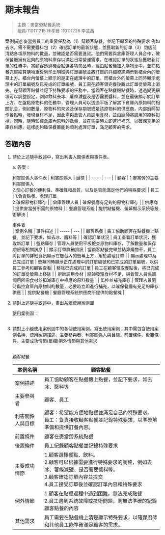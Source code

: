# 期末報告

>主題：麥當勞點餐系統
><br />
>組員:110111215 林孝臻 110111226 李芸茜
><br />

案例描述:麥當勞員工的重要任務為（1）幫顧客點餐，並記下顧客的特殊要求 例如去冰，需不需要醬料包（2）確認訂單的最新狀態，並獲取新的訂單（3）閉店前清點各項原物料的數量，並確認是否需要進貨。他們需要與倉庫管理人員合作，確保餐廳擁有足夠的原物料庫存以滿足日常營運需求。在確認訂單的狀態及獲取新訂單的任務中，當顧客透過機台點選各項商品時，經由點餐機加入購物車中，並在點餐完畢結算購物車後列印出明細與訂單編號並將訂單的詳細資訊顯示到櫃台內的螢幕上方。櫃台內螢幕上顯示的是正在處理中的訂單，而櫃台外的螢幕上同時顯示處理中的訂單編號及已完成的訂單編號，員工需在顧客領完餐後將此訂單從螢幕上消失。在幫顧客點餐並記下特殊要求的任務中，當顧客在點餐機點餐時，透過變更細項可以調整設定，例如飲料去冰、薯條減鹽及是否需要醬料，並在最後顯示於訂單上方。在盤點原物料的任務中，管理人員可以透過平板了解當下倉庫內原物料的相關訊息，例如數量、原物料的來源及保存期限或是該原物料的供應商，内部廚師製作餐點時，發現食材不足，因此需與倉管人員調用食材，並由廚師將調用的原料扣掉。同時，隨時監控倉庫內原料的數量，並在需要時立即進行補充，以確保充足的庫存供應。這樣能夠確保餐廳能夠順利處理訂單，滿足顧客的需求。


## 答題內容
1. 請於上述隨手敘述中，寫出利害人關係表與事件表。

    a. 答案：</br>

    利害關係人事件表
    | 利害關係人 | 目標 |
    | ----- | --- | 
    | 顧客 | 1.麥當勞的主要利害關係人 <br>2.關心訂餐的便利性、準確性和品質，以及是否能滿足他們的特殊要求|
    | 員工 | 1.負責點餐、處理訂單<br>2.確保原物料庫存 |
    | 倉庫管理人員 | 確保餐廳有足夠的原物料庫存 |
    | 供應商 | 提供麥當勞所需的原物料 |
    | 餐廳管理系統 | 提供點餐機、螢幕顯示系統等技術解決 |

    事件表</br>
    | 案例名稱 | 事件描述 |
    | ----- | --- | 
    | 顧客點餐 | 員工協助顧客在點餐機上點餐，並記下要求，如去冰、醬料等 |
    | 確認訂單狀況 | 員工查看訂單狀況，獲取新訂單 |
    | 盤點庫存 | 管理人員使用平板檢查原物料庫存，了解數量和保存期限等相關訊息 |
    | 顯示訂單詳細資訊 | 當顧客點餐完畢並結算購物車，員工將訂單的詳細資訊顯示在櫃台內的螢幕上方，用於處理訂單 |
    | 顯示處理中及已完成訂單 | 螢幕同時顯示正在處理中的訂單編號和已完成的訂單編號，以供員工參考和顧客查看|
    | 移除已完成的訂單 | 員工在顧客領取餐點後，將已完成的訂單從螢幕上移除 |
    | 廚師調用食材 | 廚師發現食材不足，與倉管人員協調調用所需食材並扣減庫存中相應的原料數量 |
    | 監控並補充庫存 | 管理人員隨時監控倉庫內原物料的數量，必要時立即進行補充，以確保餐廳有充足的庫存供應 |
    | 提供點餐機 | 餐廳管理系統供應商所提供的點餐機 |
    
2. 請對上述隨手敘述中，畫出系統使用案例圖

    使用案例圖：
    <div class="mxgraph" style="max-width:100%;border:1px solid transparent;" data-mxgraph="{&quot;highlight&quot;:&quot;#0000ff&quot;,&quot;nav&quot;:true,&quot;zoom&quot;:0.8,&quot;resize&quot;:true,&quot;page&quot;:0,&quot;toolbar&quot;:&quot;pages zoom layers tags lightbox&quot;,&quot;edit&quot;:&quot;_blank&quot;,&quot;xml&quot;:&quot;&lt;mxfile&gt;&lt;diagram id=\&quot;BchvI7WIYb1rJNrYavdt\&quot; name=\&quot;使用案例圖\&quot;&gt;&lt;mxGraphModel dx=\&quot;1002\&quot; dy=\&quot;568\&quot; grid=\&quot;1\&quot; gridSize=\&quot;10\&quot; guides=\&quot;1\&quot; tooltips=\&quot;1\&quot; connect=\&quot;1\&quot; arrows=\&quot;1\&quot; fold=\&quot;1\&quot; page=\&quot;1\&quot; pageScale=\&quot;1\&quot; pageWidth=\&quot;827\&quot; pageHeight=\&quot;1169\&quot; math=\&quot;0\&quot; shadow=\&quot;0\&quot;&gt;&lt;root&gt;&lt;mxCell id=\&quot;0\&quot;/&gt;&lt;mxCell id=\&quot;1\&quot; parent=\&quot;0\&quot;/&gt;&lt;mxCell id=\&quot;S_wn4UYpw5f5jdBztWyt-140\&quot; value=\&quot;&amp;lt;span style=&amp;quot;font-size: 15px;&amp;quot;&amp;gt;麥當勞點餐系統&amp;lt;/span&amp;gt;\&quot; style=\&quot;swimlane;whiteSpace=wrap;html=1;labelBackgroundColor=none;fontStyle=0;fontSize=15;\&quot; vertex=\&quot;1\&quot; parent=\&quot;1\&quot;&gt;&lt;mxGeometry x=\&quot;200\&quot; y=\&quot;120\&quot; width=\&quot;440\&quot; height=\&quot;520\&quot; as=\&quot;geometry\&quot;/&gt;&lt;/mxCell&gt;&lt;mxCell id=\&quot;S_wn4UYpw5f5jdBztWyt-142\&quot; value=\&quot;顧客點餐\&quot; style=\&quot;ellipse;whiteSpace=wrap;html=1;fontSize=15;\&quot; vertex=\&quot;1\&quot; parent=\&quot;S_wn4UYpw5f5jdBztWyt-140\&quot;&gt;&lt;mxGeometry x=\&quot;73\&quot; y=\&quot;40\&quot; width=\&quot;120\&quot; height=\&quot;60\&quot; as=\&quot;geometry\&quot;/&gt;&lt;/mxCell&gt;&lt;mxCell id=\&quot;S_wn4UYpw5f5jdBztWyt-146\&quot; value=\&quot;確認訂單狀況\&quot; style=\&quot;ellipse;whiteSpace=wrap;html=1;fontSize=15;\&quot; vertex=\&quot;1\&quot; parent=\&quot;S_wn4UYpw5f5jdBztWyt-140\&quot;&gt;&lt;mxGeometry x=\&quot;73\&quot; y=\&quot;145\&quot; width=\&quot;120\&quot; height=\&quot;60\&quot; as=\&quot;geometry\&quot;/&gt;&lt;/mxCell&gt;&lt;mxCell id=\&quot;S_wn4UYpw5f5jdBztWyt-143\&quot; value=\&quot;顯示訂單詳細資訊\&quot; style=\&quot;ellipse;whiteSpace=wrap;html=1;fontSize=15;\&quot; vertex=\&quot;1\&quot; parent=\&quot;S_wn4UYpw5f5jdBztWyt-140\&quot;&gt;&lt;mxGeometry x=\&quot;66\&quot; y=\&quot;240\&quot; width=\&quot;137\&quot; height=\&quot;60\&quot; as=\&quot;geometry\&quot;/&gt;&lt;/mxCell&gt;&lt;mxCell id=\&quot;S_wn4UYpw5f5jdBztWyt-141\&quot; value=\&quot;顯示處理中以及&amp;lt;br style=&amp;quot;font-size: 15px;&amp;quot;&amp;gt;完成訂單\&quot; style=\&quot;ellipse;whiteSpace=wrap;html=1;fontSize=15;\&quot; vertex=\&quot;1\&quot; parent=\&quot;S_wn4UYpw5f5jdBztWyt-140\&quot;&gt;&lt;mxGeometry x=\&quot;64\&quot; y=\&quot;339\&quot; width=\&quot;137\&quot; height=\&quot;60\&quot; as=\&quot;geometry\&quot;/&gt;&lt;/mxCell&gt;&lt;mxCell id=\&quot;S_wn4UYpw5f5jdBztWyt-144\&quot; value=\&quot;移除已完成訂單\&quot; style=\&quot;ellipse;whiteSpace=wrap;html=1;fontSize=15;\&quot; vertex=\&quot;1\&quot; parent=\&quot;S_wn4UYpw5f5jdBztWyt-140\&quot;&gt;&lt;mxGeometry x=\&quot;73\&quot; y=\&quot;439\&quot; width=\&quot;120\&quot; height=\&quot;60\&quot; as=\&quot;geometry\&quot;/&gt;&lt;/mxCell&gt;&lt;mxCell id=\&quot;S_wn4UYpw5f5jdBztWyt-145\&quot; value=\&quot;廚師調用食材\&quot; style=\&quot;ellipse;whiteSpace=wrap;html=1;fontSize=15;\&quot; vertex=\&quot;1\&quot; parent=\&quot;S_wn4UYpw5f5jdBztWyt-140\&quot;&gt;&lt;mxGeometry x=\&quot;258\&quot; y=\&quot;80.5\&quot; width=\&quot;120\&quot; height=\&quot;60\&quot; as=\&quot;geometry\&quot;/&gt;&lt;/mxCell&gt;&lt;mxCell id=\&quot;S_wn4UYpw5f5jdBztWyt-173\&quot; value=\&quot;盤點庫存\&quot; style=\&quot;ellipse;whiteSpace=wrap;html=1;fontSize=15;\&quot; vertex=\&quot;1\&quot; parent=\&quot;S_wn4UYpw5f5jdBztWyt-140\&quot;&gt;&lt;mxGeometry x=\&quot;258\&quot; y=\&quot;189.5\&quot; width=\&quot;120\&quot; height=\&quot;60\&quot; as=\&quot;geometry\&quot;/&gt;&lt;/mxCell&gt;&lt;mxCell id=\&quot;S_wn4UYpw5f5jdBztWyt-175\&quot; value=\&quot;提供點餐機\&quot; style=\&quot;ellipse;whiteSpace=wrap;html=1;fontSize=15;\&quot; vertex=\&quot;1\&quot; parent=\&quot;S_wn4UYpw5f5jdBztWyt-140\&quot;&gt;&lt;mxGeometry x=\&quot;258\&quot; y=\&quot;379.5\&quot; width=\&quot;120\&quot; height=\&quot;60\&quot; as=\&quot;geometry\&quot;/&gt;&lt;/mxCell&gt;&lt;mxCell id=\&quot;S_wn4UYpw5f5jdBztWyt-174\&quot; value=\&quot;監控並補充庫存\&quot; style=\&quot;ellipse;whiteSpace=wrap;html=1;fontSize=15;\&quot; vertex=\&quot;1\&quot; parent=\&quot;S_wn4UYpw5f5jdBztWyt-140\&quot;&gt;&lt;mxGeometry x=\&quot;258\&quot; y=\&quot;279.5\&quot; width=\&quot;120\&quot; height=\&quot;60\&quot; as=\&quot;geometry\&quot;/&gt;&lt;/mxCell&gt;&lt;mxCell id=\&quot;S_wn4UYpw5f5jdBztWyt-150\&quot; value=\&quot;顧客\&quot; style=\&quot;shape=umlActor;verticalLabelPosition=bottom;verticalAlign=top;html=1;outlineConnect=0;fontSize=15;\&quot; vertex=\&quot;1\&quot; parent=\&quot;1\&quot;&gt;&lt;mxGeometry x=\&quot;120\&quot; y=\&quot;215\&quot; width=\&quot;30\&quot; height=\&quot;60\&quot; as=\&quot;geometry\&quot;/&gt;&lt;/mxCell&gt;&lt;mxCell id=\&quot;S_wn4UYpw5f5jdBztWyt-149\&quot; value=\&quot;員工\&quot; style=\&quot;shape=umlActor;verticalLabelPosition=bottom;verticalAlign=top;html=1;outlineConnect=0;fontSize=15;\&quot; vertex=\&quot;1\&quot; parent=\&quot;1\&quot;&gt;&lt;mxGeometry x=\&quot;120\&quot; y=\&quot;420\&quot; width=\&quot;30\&quot; height=\&quot;60\&quot; as=\&quot;geometry\&quot;/&gt;&lt;/mxCell&gt;&lt;mxCell id=\&quot;S_wn4UYpw5f5jdBztWyt-176\&quot; value=\&quot;倉庫管理員\&quot; style=\&quot;shape=umlActor;verticalLabelPosition=bottom;verticalAlign=top;html=1;outlineConnect=0;fontSize=15;\&quot; vertex=\&quot;1\&quot; parent=\&quot;1\&quot;&gt;&lt;mxGeometry x=\&quot;710\&quot; y=\&quot;155\&quot; width=\&quot;30\&quot; height=\&quot;60\&quot; as=\&quot;geometry\&quot;/&gt;&lt;/mxCell&gt;&lt;mxCell id=\&quot;S_wn4UYpw5f5jdBztWyt-177\&quot; value=\&quot;供應商\&quot; style=\&quot;shape=umlActor;verticalLabelPosition=bottom;verticalAlign=top;html=1;outlineConnect=0;fontSize=15;\&quot; vertex=\&quot;1\&quot; parent=\&quot;1\&quot;&gt;&lt;mxGeometry x=\&quot;710\&quot; y=\&quot;320\&quot; width=\&quot;30\&quot; height=\&quot;60\&quot; as=\&quot;geometry\&quot;/&gt;&lt;/mxCell&gt;&lt;mxCell id=\&quot;S_wn4UYpw5f5jdBztWyt-178\&quot; value=\&quot;餐廳管理系統\&quot; style=\&quot;shape=umlActor;verticalLabelPosition=bottom;verticalAlign=top;html=1;outlineConnect=0;fontSize=15;\&quot; vertex=\&quot;1\&quot; parent=\&quot;1\&quot;&gt;&lt;mxGeometry x=\&quot;710\&quot; y=\&quot;480\&quot; width=\&quot;30\&quot; height=\&quot;60\&quot; as=\&quot;geometry\&quot;/&gt;&lt;/mxCell&gt;&lt;mxCell id=\&quot;S_wn4UYpw5f5jdBztWyt-181\&quot; value=\&quot;\&quot; style=\&quot;endArrow=none;html=1;fontColor=#FFFFFF;entryX=0;entryY=0.5;entryDx=0;entryDy=0;fontSize=15;\&quot; edge=\&quot;1\&quot; parent=\&quot;1\&quot; source=\&quot;S_wn4UYpw5f5jdBztWyt-150\&quot; target=\&quot;S_wn4UYpw5f5jdBztWyt-142\&quot;&gt;&lt;mxGeometry width=\&quot;50\&quot; height=\&quot;50\&quot; relative=\&quot;1\&quot; as=\&quot;geometry\&quot;&gt;&lt;mxPoint x=\&quot;220\&quot; y=\&quot;250\&quot; as=\&quot;sourcePoint\&quot;/&gt;&lt;mxPoint x=\&quot;440\&quot; y=\&quot;350\&quot; as=\&quot;targetPoint\&quot;/&gt;&lt;/mxGeometry&gt;&lt;/mxCell&gt;&lt;mxCell id=\&quot;S_wn4UYpw5f5jdBztWyt-182\&quot; value=\&quot;\&quot; style=\&quot;endArrow=none;html=1;fontColor=#FFFFFF;entryX=0;entryY=1;entryDx=0;entryDy=0;exitX=1;exitY=0.3333333333333333;exitDx=0;exitDy=0;exitPerimeter=0;fontSize=15;\&quot; edge=\&quot;1\&quot; parent=\&quot;1\&quot; source=\&quot;S_wn4UYpw5f5jdBztWyt-149\&quot; target=\&quot;S_wn4UYpw5f5jdBztWyt-142\&quot;&gt;&lt;mxGeometry width=\&quot;50\&quot; height=\&quot;50\&quot; relative=\&quot;1\&quot; as=\&quot;geometry\&quot;&gt;&lt;mxPoint x=\&quot;160\&quot; y=\&quot;247.82608695652175\&quot; as=\&quot;sourcePoint\&quot;/&gt;&lt;mxPoint x=\&quot;260\&quot; y=\&quot;200\&quot; as=\&quot;targetPoint\&quot;/&gt;&lt;/mxGeometry&gt;&lt;/mxCell&gt;&lt;mxCell id=\&quot;S_wn4UYpw5f5jdBztWyt-183\&quot; value=\&quot;\&quot; style=\&quot;endArrow=none;html=1;fontColor=#FFFFFF;entryX=0;entryY=0.5;entryDx=0;entryDy=0;exitX=1;exitY=0.3333333333333333;exitDx=0;exitDy=0;exitPerimeter=0;fontSize=15;\&quot; edge=\&quot;1\&quot; parent=\&quot;1\&quot; source=\&quot;S_wn4UYpw5f5jdBztWyt-149\&quot; target=\&quot;S_wn4UYpw5f5jdBztWyt-146\&quot;&gt;&lt;mxGeometry width=\&quot;50\&quot; height=\&quot;50\&quot; relative=\&quot;1\&quot; as=\&quot;geometry\&quot;&gt;&lt;mxPoint x=\&quot;170\&quot; y=\&quot;257.82608695652175\&quot; as=\&quot;sourcePoint\&quot;/&gt;&lt;mxPoint x=\&quot;270\&quot; y=\&quot;210\&quot; as=\&quot;targetPoint\&quot;/&gt;&lt;/mxGeometry&gt;&lt;/mxCell&gt;&lt;mxCell id=\&quot;S_wn4UYpw5f5jdBztWyt-184\&quot; value=\&quot;\&quot; style=\&quot;endArrow=none;html=1;fontColor=#FFFFFF;entryX=0;entryY=0.5;entryDx=0;entryDy=0;exitX=1;exitY=0.3333333333333333;exitDx=0;exitDy=0;exitPerimeter=0;fontSize=15;\&quot; edge=\&quot;1\&quot; parent=\&quot;1\&quot; source=\&quot;S_wn4UYpw5f5jdBztWyt-149\&quot; target=\&quot;S_wn4UYpw5f5jdBztWyt-143\&quot;&gt;&lt;mxGeometry width=\&quot;50\&quot; height=\&quot;50\&quot; relative=\&quot;1\&quot; as=\&quot;geometry\&quot;&gt;&lt;mxPoint x=\&quot;180\&quot; y=\&quot;267.82608695652175\&quot; as=\&quot;sourcePoint\&quot;/&gt;&lt;mxPoint x=\&quot;280\&quot; y=\&quot;220\&quot; as=\&quot;targetPoint\&quot;/&gt;&lt;/mxGeometry&gt;&lt;/mxCell&gt;&lt;mxCell id=\&quot;S_wn4UYpw5f5jdBztWyt-185\&quot; value=\&quot;\&quot; style=\&quot;endArrow=none;html=1;fontColor=#FFFFFF;entryX=0;entryY=0.5;entryDx=0;entryDy=0;exitX=1;exitY=0.3333333333333333;exitDx=0;exitDy=0;exitPerimeter=0;fontSize=15;\&quot; edge=\&quot;1\&quot; parent=\&quot;1\&quot; source=\&quot;S_wn4UYpw5f5jdBztWyt-150\&quot; target=\&quot;S_wn4UYpw5f5jdBztWyt-141\&quot;&gt;&lt;mxGeometry width=\&quot;50\&quot; height=\&quot;50\&quot; relative=\&quot;1\&quot; as=\&quot;geometry\&quot;&gt;&lt;mxPoint x=\&quot;190\&quot; y=\&quot;277.82608695652175\&quot; as=\&quot;sourcePoint\&quot;/&gt;&lt;mxPoint x=\&quot;290\&quot; y=\&quot;230\&quot; as=\&quot;targetPoint\&quot;/&gt;&lt;/mxGeometry&gt;&lt;/mxCell&gt;&lt;mxCell id=\&quot;S_wn4UYpw5f5jdBztWyt-186\&quot; value=\&quot;\&quot; style=\&quot;endArrow=none;html=1;fontColor=#FFFFFF;entryX=0;entryY=0.5;entryDx=0;entryDy=0;exitX=1;exitY=0.3333333333333333;exitDx=0;exitDy=0;exitPerimeter=0;fontSize=15;\&quot; edge=\&quot;1\&quot; parent=\&quot;1\&quot; source=\&quot;S_wn4UYpw5f5jdBztWyt-149\&quot; target=\&quot;S_wn4UYpw5f5jdBztWyt-141\&quot;&gt;&lt;mxGeometry width=\&quot;50\&quot; height=\&quot;50\&quot; relative=\&quot;1\&quot; as=\&quot;geometry\&quot;&gt;&lt;mxPoint x=\&quot;200\&quot; y=\&quot;287.82608695652175\&quot; as=\&quot;sourcePoint\&quot;/&gt;&lt;mxPoint x=\&quot;300\&quot; y=\&quot;240\&quot; as=\&quot;targetPoint\&quot;/&gt;&lt;/mxGeometry&gt;&lt;/mxCell&gt;&lt;mxCell id=\&quot;S_wn4UYpw5f5jdBztWyt-187\&quot; value=\&quot;\&quot; style=\&quot;endArrow=none;html=1;fontColor=#FFFFFF;entryX=0;entryY=0.35;entryDx=0;entryDy=0;entryPerimeter=0;exitX=1;exitY=0.3333333333333333;exitDx=0;exitDy=0;exitPerimeter=0;fontSize=15;\&quot; edge=\&quot;1\&quot; parent=\&quot;1\&quot; source=\&quot;S_wn4UYpw5f5jdBztWyt-149\&quot; target=\&quot;S_wn4UYpw5f5jdBztWyt-144\&quot;&gt;&lt;mxGeometry width=\&quot;50\&quot; height=\&quot;50\&quot; relative=\&quot;1\&quot; as=\&quot;geometry\&quot;&gt;&lt;mxPoint x=\&quot;210\&quot; y=\&quot;297.82608695652175\&quot; as=\&quot;sourcePoint\&quot;/&gt;&lt;mxPoint x=\&quot;310\&quot; y=\&quot;250\&quot; as=\&quot;targetPoint\&quot;/&gt;&lt;/mxGeometry&gt;&lt;/mxCell&gt;&lt;mxCell id=\&quot;S_wn4UYpw5f5jdBztWyt-188\&quot; value=\&quot;\&quot; style=\&quot;endArrow=none;html=1;fontColor=#FFFFFF;entryX=0;entryY=0.3333333333333333;entryDx=0;entryDy=0;entryPerimeter=0;exitX=0.987;exitY=0.658;exitDx=0;exitDy=0;exitPerimeter=0;fontSize=15;\&quot; edge=\&quot;1\&quot; parent=\&quot;1\&quot; source=\&quot;S_wn4UYpw5f5jdBztWyt-145\&quot; target=\&quot;S_wn4UYpw5f5jdBztWyt-176\&quot;&gt;&lt;mxGeometry width=\&quot;50\&quot; height=\&quot;50\&quot; relative=\&quot;1\&quot; as=\&quot;geometry\&quot;&gt;&lt;mxPoint x=\&quot;220\&quot; y=\&quot;307.82608695652175\&quot; as=\&quot;sourcePoint\&quot;/&gt;&lt;mxPoint x=\&quot;320\&quot; y=\&quot;260\&quot; as=\&quot;targetPoint\&quot;/&gt;&lt;/mxGeometry&gt;&lt;/mxCell&gt;&lt;mxCell id=\&quot;S_wn4UYpw5f5jdBztWyt-189\&quot; value=\&quot;\&quot; style=\&quot;endArrow=none;html=1;fontColor=#FFFFFF;entryX=0;entryY=0.3333333333333333;entryDx=0;entryDy=0;entryPerimeter=0;fontSize=15;\&quot; edge=\&quot;1\&quot; parent=\&quot;1\&quot; source=\&quot;S_wn4UYpw5f5jdBztWyt-173\&quot; target=\&quot;S_wn4UYpw5f5jdBztWyt-176\&quot;&gt;&lt;mxGeometry width=\&quot;50\&quot; height=\&quot;50\&quot; relative=\&quot;1\&quot; as=\&quot;geometry\&quot;&gt;&lt;mxPoint x=\&quot;230\&quot; y=\&quot;317.82608695652175\&quot; as=\&quot;sourcePoint\&quot;/&gt;&lt;mxPoint x=\&quot;330\&quot; y=\&quot;270\&quot; as=\&quot;targetPoint\&quot;/&gt;&lt;/mxGeometry&gt;&lt;/mxCell&gt;&lt;mxCell id=\&quot;S_wn4UYpw5f5jdBztWyt-190\&quot; value=\&quot;\&quot; style=\&quot;endArrow=none;html=1;fontColor=#FFFFFF;entryX=0;entryY=0.3333333333333333;entryDx=0;entryDy=0;entryPerimeter=0;exitX=1;exitY=0.368;exitDx=0;exitDy=0;exitPerimeter=0;fontSize=15;\&quot; edge=\&quot;1\&quot; parent=\&quot;1\&quot; source=\&quot;S_wn4UYpw5f5jdBztWyt-174\&quot; target=\&quot;S_wn4UYpw5f5jdBztWyt-177\&quot;&gt;&lt;mxGeometry width=\&quot;50\&quot; height=\&quot;50\&quot; relative=\&quot;1\&quot; as=\&quot;geometry\&quot;&gt;&lt;mxPoint x=\&quot;240\&quot; y=\&quot;327.82608695652175\&quot; as=\&quot;sourcePoint\&quot;/&gt;&lt;mxPoint x=\&quot;340\&quot; y=\&quot;280\&quot; as=\&quot;targetPoint\&quot;/&gt;&lt;/mxGeometry&gt;&lt;/mxCell&gt;&lt;mxCell id=\&quot;S_wn4UYpw5f5jdBztWyt-191\&quot; value=\&quot;\&quot; style=\&quot;endArrow=none;html=1;fontColor=#FFFFFF;entryX=0;entryY=0.3333333333333333;entryDx=0;entryDy=0;entryPerimeter=0;exitX=1;exitY=0.5;exitDx=0;exitDy=0;fontSize=15;\&quot; edge=\&quot;1\&quot; parent=\&quot;1\&quot; source=\&quot;S_wn4UYpw5f5jdBztWyt-174\&quot; target=\&quot;S_wn4UYpw5f5jdBztWyt-176\&quot;&gt;&lt;mxGeometry width=\&quot;50\&quot; height=\&quot;50\&quot; relative=\&quot;1\&quot; as=\&quot;geometry\&quot;&gt;&lt;mxPoint x=\&quot;250\&quot; y=\&quot;337.82608695652175\&quot; as=\&quot;sourcePoint\&quot;/&gt;&lt;mxPoint x=\&quot;350\&quot; y=\&quot;290\&quot; as=\&quot;targetPoint\&quot;/&gt;&lt;/mxGeometry&gt;&lt;/mxCell&gt;&lt;mxCell id=\&quot;S_wn4UYpw5f5jdBztWyt-192\&quot; value=\&quot;\&quot; style=\&quot;endArrow=none;html=1;fontColor=#FFFFFF;entryX=0;entryY=0.3333333333333333;entryDx=0;entryDy=0;entryPerimeter=0;exitX=1;exitY=0.5;exitDx=0;exitDy=0;fontSize=15;\&quot; edge=\&quot;1\&quot; parent=\&quot;1\&quot; source=\&quot;S_wn4UYpw5f5jdBztWyt-175\&quot; target=\&quot;S_wn4UYpw5f5jdBztWyt-178\&quot;&gt;&lt;mxGeometry width=\&quot;50\&quot; height=\&quot;50\&quot; relative=\&quot;1\&quot; as=\&quot;geometry\&quot;&gt;&lt;mxPoint x=\&quot;260\&quot; y=\&quot;347.82608695652175\&quot; as=\&quot;sourcePoint\&quot;/&gt;&lt;mxPoint x=\&quot;360\&quot; y=\&quot;300\&quot; as=\&quot;targetPoint\&quot;/&gt;&lt;/mxGeometry&gt;&lt;/mxCell&gt;&lt;/root&gt;&lt;/mxGraphModel&gt;&lt;/diagram&gt;&lt;diagram id=\&quot;dJDw_i-UFbLknXoWrmKp\&quot; name=\&quot;類別圖\&quot;&gt;&lt;mxGraphModel dx=\&quot;1002\&quot; dy=\&quot;568\&quot; grid=\&quot;1\&quot; gridSize=\&quot;10\&quot; guides=\&quot;1\&quot; tooltips=\&quot;1\&quot; connect=\&quot;1\&quot; arrows=\&quot;1\&quot; fold=\&quot;1\&quot; page=\&quot;1\&quot; pageScale=\&quot;1\&quot; pageWidth=\&quot;827\&quot; pageHeight=\&quot;1169\&quot; math=\&quot;0\&quot; shadow=\&quot;0\&quot;&gt;&lt;root&gt;&lt;mxCell id=\&quot;0\&quot;/&gt;&lt;mxCell id=\&quot;1\&quot; parent=\&quot;0\&quot;/&gt;&lt;/root&gt;&lt;/mxGraphModel&gt;&lt;/diagram&gt;&lt;/mxfile&gt;&quot;}"></div>
    <script type="text/javascript" src="https://viewer.diagrams.net/js/viewer-static.min.js"></script>

3. 請對上小題使用案例圖中的各個使用案例，寫出使用案例；其中需包含使用案例名稱、使用案例描述、主要參與者、利害關係人與目標、前置條件、後置條件、主要成功情節(單欄)例外情節與其他需求

    <br>顧客點餐</br>

    | 案例名稱 | 顧客點餐 |
    | ------ | --- | 
    | 案例描述 | 員工協助顧客在點餐機上點餐，並記下要求，如去冰、醬料等 |
    | 主要參與者 | 顧客、員工 |
    | 利害關係人與目標 | 顧客：希望能方便地點餐並滿足自己的特殊要求。</br>員工：負責接收顧客點餐並記錄特殊要求，以準確地準備和提供訂餐內容。|
    | 前置條件 | 顧客在麥當勞系統點餐 |
    | 後置條件 | 員工紀錄顧客點餐並記錄特殊要求 |
    | 主要成功情節 | 1.顧客選擇餐點、飲料。</br>2.顧客可以根據需要進行特殊要求的調整，例如去冰、薯條減鹽、是否需要醬料等。</br>3.顧客確認訂單內容並提交</br>4.員工接受訂單後並確認訂單內容和特殊要求 </br>|
    | 例外情節 | 1.顧客在點餐過程中遇到困難，無法完成點餐</br>2.員工遇到系統故障或技術問題，則無法準確的紀錄顧客點餐的內容</br> |
    | 其他需求 | 員工需要在點餐機上清楚顯示特殊要求，以確保廚師和其他員工能準確滿足顧客的需求。 |










